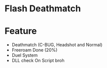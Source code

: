Flash Deathmatch
===

# Feature
- Deathmatch (C-BUG, Headshot and Normal)
- Freeroam Done (20%) 
- Duel System
- DLL check On Script broh
  

